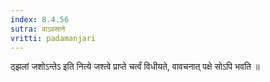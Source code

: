 ```yaml
---
index: 8.4.56
sutra: वाऽवसाने
vritti: padamanjari
---
```


 ठ्झलां जशोऽन्तेऽ इति नित्ये जश्त्वे प्राप्ते चर्त्वं विधीयते, वावचनात् पक्षे सोऽपि भवति ॥